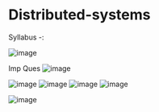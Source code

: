 # Distributed-systems

Syllabus -:

![image](https://user-images.githubusercontent.com/59536110/179950217-03942d1c-7058-4d39-aa71-386815c85882.png)

Imp Ques 
![image](https://user-images.githubusercontent.com/59536110/183392919-74e60933-56f5-46b0-aac5-87ffe97b12fa.png)


![image](https://user-images.githubusercontent.com/59536110/181275844-35f046eb-7ecf-4cb2-b841-cec48fbec3d9.png)
![image](https://user-images.githubusercontent.com/59536110/181275978-a0b8b1a3-4278-49eb-93ca-8b968d8a5861.png)
![image](https://user-images.githubusercontent.com/59536110/181276071-6846b38d-7623-4bc1-bb51-68a74ad26b03.png)
![image](https://user-images.githubusercontent.com/59536110/181276139-175f9f0a-60f7-46a5-963e-1704fab1d876.png)

![image](https://user-images.githubusercontent.com/59536110/181276371-7d7d1fb8-f224-406f-838d-0fd9e2a275b6.png)

